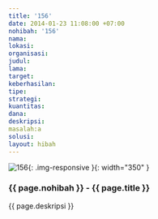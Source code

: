 ```yaml
---
title: '156'
date: 2014-01-23 11:08:00 +07:00
nohibah: '156'
nama:
lokasi:
organisasi:
judul:
lama:
target:
keberhasilan:
tipe:
strategi:
kuantitas:
dana:
deskripsi:
masalah:a
solusi:
layout: hibah
---
```


![156](/static/img/hibahcms/156.png){: .img-responsive }{: width="350" }

### {{ page.nohibah }} - {{ page.title }}

{{ page.deskripsi }}

